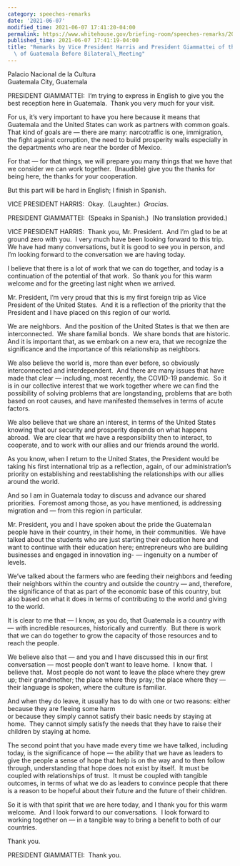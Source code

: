 ```yaml
---
category: speeches-remarks
date: '2021-06-07'
modified_time: 2021-06-07 17:41:20-04:00
permalink: https://www.whitehouse.gov/briefing-room/speeches-remarks/2021/06/07/remarks-by-vice-president-harris-and-president-giammattei-of-the-republic-of-guatemala-before-bilateral-meeting/
published_time: 2021-06-07 17:41:19-04:00
title: "Remarks by Vice President Harris and President Giammattei of the Republic\
  \ of Guatemala Before Bilateral\_Meeting"
---
```

 
Palacio Nacional de la Cultura  
Guatemala City, Guatemala

PRESIDENT GIAMMATTEI:  I’m trying to express in English to give you the
best reception here in Guatemala.  Thank you very much for your
visit.   
  
For us, it’s very important to have you here because it means that
Guatemala and the United States can work as partners with common goals. 
That kind of goals are — there are many: narcotraffic is one,
immigration, the fight against corruption, the need to build prosperity
walls especially in the departments who are near the border of
Mexico.   
  
For that — for that things, we will prepare you many things that we have
that we consider we can work together.  (Inaudible) give you the thanks
for being here, the thanks for your cooperation.  
  
But this part will be hard in English; I finish in Spanish.  
  
VICE PRESIDENT HARRIS:  Okay.  (Laughter.)  *Gracias*.  
  
PRESIDENT GIAMMATTEI:  (Speaks in Spanish.)  (No translation
provided.)  
  
VICE PRESIDENT HARRIS:  Thank you, Mr. President.  And I’m glad to be at
ground zero with you.  I very much have been looking forward to this
trip.  We have had many conversations, but it is good to see you in
person, and I’m looking forward to the conversation we are having
today.   
  
I believe that there is a lot of work that we can do together, and today
is a continuation of the potential of that work.  So thank you for this
warm welcome and for the greeting last night when we arrived.  
  
Mr. President, I’m very proud that this is my first foreign trip as Vice
President of the United States.  And it is a reflection of the priority
that the President and I have placed on this region of our world.   
  
We are neighbors.  And the position of the United States is that we then
are interconnected.  We share familial bonds.  We share bonds that are
historic.  And it is important that, as we embark on a new era, that we
recognize the significance and the importance of this relationship as
neighbors.   
  
We also believe the world is, more than ever before, so obviously
interconnected and interdependent.  And there are many issues that have
made that clear — including, most recently, the COVID-19 pandemic.  So
it is in our collective interest that we work together where we can find
the possibility of solving problems that are longstanding, problems that
are both based on root causes, and have manifested themselves in terms
of acute factors.  
  
We also believe that we share an interest, in terms of the United States
knowing that our security and prosperity depends on what happens
abroad.  We are clear that we have a responsibility then to interact, to
cooperate, and to work with our allies and our friends around the
world.   
  
As you know, when I return to the United States, the President would be
taking his first international trip as a reflection, again, of our
administration’s priority on establishing and reestablishing the
relationships with our allies around the world.   
  
And so I am in Guatemala today to discuss and advance our shared
priorities.  Foremost among those, as you have mentioned, is addressing
migration and — from this region in particular.   
  
Mr. President, you and I have spoken about the pride the Guatemalan
people have in their country, in their home, in their communities.  We
have talked about the students who are just starting their education
here and want to continue with their education here; entrepreneurs who
are building businesses and engaged in innovation ing- — ingenuity on a
number of levels.   
  
We’ve talked about the farmers who are feeding their neighbors and
feeding their neighbors within the country and outside the country —
and, therefore, the significance of that as part of the economic base of
this country, but also based on what it does in terms of contributing to
the world and giving to the world.   
  
It is clear to me that — I know, as you do, that Guatemala is a country
with — with incredible resources, historically and currently.  But there
is work that we can do together to grow the capacity of those resources
and to reach the people.  
  
We believe also that — and you and I have discussed this in our first
conversation — most people don’t want to leave home.  I know that.  I
believe that.  Most people do not want to leave the place where they
grew up; their grandmother; the place where they pray; the place where
they — their language is spoken, where the culture is familiar.  
  
And when they do leave, it usually has to do with one or two reasons:
either because they are fleeing some harm  
or because they simply cannot satisfy their basic needs by staying at
home.  They cannot simply satisfy the needs that they have to raise
their children by staying at home.   
  
The second point that you have made every time we have talked, including
today, is the significance of hope — the ability that we have as leaders
to give the people a sense of hope that help is on the way and to then
follow through, understanding that hope does not exist by itself.  It
must be coupled with relationships of trust.  It must be coupled with
tangible outcomes, in terms of what we do as leaders to convince people
that there is a reason to be hopeful about their future and the future
of their children.  
  
So it is with that spirit that we are here today, and I thank you for
this warm welcome.  And I look forward to our conversations.  I look
forward to working together on — in a tangible way to bring a benefit to
both of our countries.  
  
Thank you.  
  
PRESIDENT GIAMMATTEI:  Thank you.  
  
